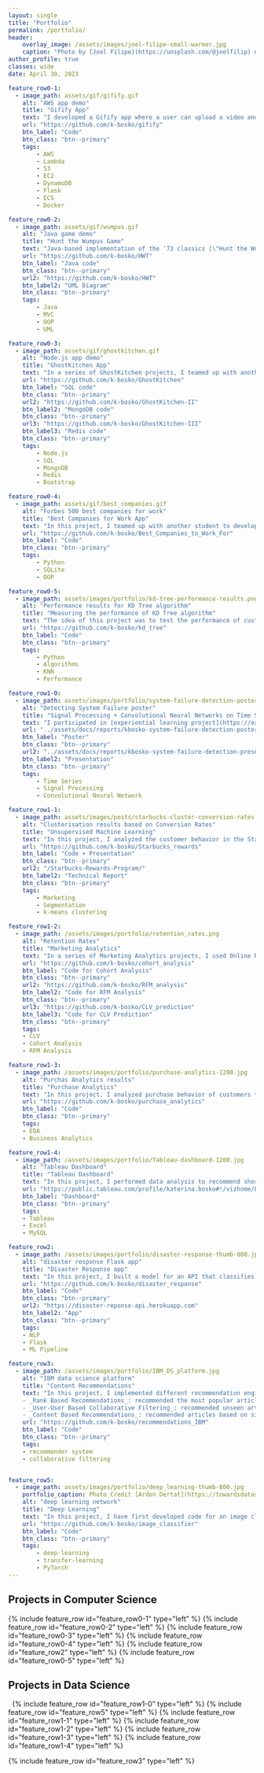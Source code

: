```yaml
---
layout: single
title: "Portfolio"
permalink: /portfolio/
header:
    overlay_image: /assets/images/joel-filipe-small-warmer.jpg
    caption: "Photo by [Joel Filipe](https://unsplash.com/@joelfilip) on [Unsplash](https://unsplash.com)"
author_profile: true
classes: wide
date: April 30, 2023

feature_row0-1:
  - image_path: assets/gif/gifify.gif
    alt: "AWS app demo"
    title: "Gifify App"
    text: "I developed a Gifify app where a user can upload a video and get it processed into a gif. This is a Flask app deployed to AWS EC2 instance. The user login data is saved into DynamoDB, while the users' uploaded videos and resulting gifs are stored on S3 buckets. The video processing is implemented through a Lambda function (deployed via Docker to ECS)."
    url: "https://github.com/k-bosko/gifify"
    btn_label: "Code"
    btn_class: "btn--primary"
    tags:
        - AWS
        - Lambda
        - S3
        - EC2
        - DynamoDB
        - Flask
        - ECS
        - Docker

feature_row0-2:
  - image_path: assets/gif/wumpus.gif
    alt: "Java game demo"
    title: "Hunt the Wumpus Game"
    text: "Java-based implementation of the '73 classics [\"Hunt the Wumpus\"](https://en.wikipedia.org/wiki/Hunt_the_Wumpus), using MVC design pattern and object oriented programming (OOP). The game can be played in both GUI and text-based modes."
    url: "https://github.com/k-bosko/HWT"
    btn_label: "Java code"
    btn_class: "btn--primary"
    url2: "https://github.com/k-bosko/HWT"
    btn_label2: "UML Diagram"
    btn_class: "btn--primary"
    tags:
        - Java
        - MVC
        - OOP
        - UML

feature_row0-3:
  - image_path: assets/gif/ghostkitchen.gif
    alt: "Node.js app demo"
    title: "GhostKitchen App"
    text: "In a series of GhostKitchen projects, I teamed up with another student to develop a Node.js app that supports CRUD operations for processing new orders for a restaurant chain. The app has 3 versions that differ in database used for backend - one version is based on SQLite, another on MongoDB and yet another on Redis."
    url: "https://github.com/k-bosko/GhostKitchen"
    btn_label: "SQL code"
    btn_class: "btn--primary"
    url2: "https://github.com/k-bosko/GhostKitchen-II"
    btn_label2: "MongoDB code"
    btn_class: "btn--primary"
    url3: "https://github.com/k-bosko/GhostKitchen-III"
    btn_label3: "Redis code"
    btn_class: "btn--primary"
    tags:
        - Node.js
        - SQL
        - MongoDB
        - Redis
        - Bootstrap

feature_row0-4:
  - image_path: assets/gif/best_companies.gif
    alt: "Forbes 500 best companies for work"
    title: "Best Companies for Work App"
    text: "In this project, I teamed up with another student to develop a Python app to explore Forbes 500 best companies to work for. I was responsible for web scraping, data cleaning, creating a SQLite database and data visualizations."
    url: "https://github.com/k-bosko/Best_Companies_to_Work_For"
    btn_label: "Code"
    btn_class: "btn--primary"
    tags:
        - Python
        - SQLite
        - OOP

feature_row0-5:
  - image_path: assets/images/portfolio/kd-tree-performance-results.png
    alt: "Performance results for KD Tree algorithm"
    title: "Measuring the performance of KD Tree algorithm"
    text: "The idea of this project was to test the performance of custom KD Tree implementation versus the naive approach for solving the nearest neighbor problem (KNN). The implementation was tested using the image recoloring approach."
    url: "https://github.com/k-bosko/kd_tree"
    btn_label: "Code"
    btn_class: "btn--primary"
    tags:
        - Python
        - Algorithms
        - KNN
        - Performance

feature_row1-0:
  - image_path: assets/images/portfolio/system-failure-detection-poster.png
    alt: "Detecting System Failure poster"
    title: "Signal Processing + Convolutional Neural Networks on Time Series data"
    text: "I participated in [experiential learning project](https://experiential-learning.northeastern.edu/) at Northeastern University in cooperation with [Lightning eMotors](https://lightningemotors.com/), an automotive research and manufacturing company that develops zero-emission all-electric powertrains. The company provided a dataset with over 9 million unique observations for 19 different variables across different vehicle units. Using this dataset, we developed a method to predict system failure with Signal Processing and Machine Learning techniques (CNN). The predictive model yielded outstanding results (0.95 accuracy score on test data) and can be utilized commercially as an early detection mechanism for system failure. "
    url: "../assets/docs/reports/kbosko-system-failure-detection-poster.pdf"
    btn_label: "Poster"
    btn_class: "btn--primary"
    url2: "../assets/docs/reports/kbosko-system-failure-detection-presentation.pdf"
    btn_label2: "Presentation"
    btn_class: "btn--primary"
    tags:
        - Time Series
        - Signal Processing
        - Convolutional Neural Network

feature_row1-1:
  - image_path: assets/images/posts/starbucks-cluster-conversion-rates.png
    alt: "Clusterisation results based on Conversion Rates"
    title: "Unsupervised Machine Learning"
    text: "In this project, I analyzed the customer behavior in the Starbucks Rewards Mobile App. After signing up for the app, customers receive promotions every few days. The task was to identify which customers are influenced by promotional offers the most and what types of offers to send them in order to maximize the revenue. I used PCA and K-Means clustering to arrive at 3 customer segments (Disinterested, BOGO, Discount) based on Average Conversion Rates and explored their demographic profiles and shopping habits."
    url: "https://github.com/k-bosko/Starbucks_rewards"
    btn_label: "Code + Presentation"
    btn_class: "btn--primary"
    url2: "/Starbucks-Rewards-Program/"
    btn_label2: "Technical Report"
    btn_class: "btn--primary"
    tags:
        - Marketing
        - Segmentation
        - k-means clustering

feature_row1-2:
  - image_path: /assets/images/portfolio/retention_rates.png
    alt: "Retention Rates"
    title: "Marketing Analytics"
    text: "In a series of Marketing Analytics projects, I used Online Retail II dataset to create cohorts based on monthly data, calculated retention rates and visualized them via a heatmap. Then I created RFM (Recency, Frequency, Monetary) segments, calculated RFM Score for each customer and segmented into 3 custom segments 'Top', 'Middle' and 'Low' based on the total RFM Score. Finally, I calculated the revenue-based CLV (Customer Lifetime Value) for each customer."
    url: "https://github.com/k-bosko/cohort_analysis"
    btn_label: "Code for Cohort Analysis"
    btn_class: "btn--primary"
    url2: "https://github.com/k-bosko/RFM_analysis"
    btn_label2: "Code for RFM Analysis"
    btn_class: "btn--primary"
    url3: "https://github.com/k-bosko/CLV_prediction"
    btn_label3: "Code for CLV Prediction"
    btn_class: "btn--primary"
    tags:
    - CLV
    - Cohort Analysis
    - RFM Analysis

feature_row1-3:
  - image_path: /assets/images/portfolio/purchase-analytics-1200.jpg
    alt: "Purchas Analytics results"
    title: "Purchase Analytics"
    text: "In this project, I analyzed purchase behavior of customers that bought 5 different brands of chocolate bars in a physical FMCG store during 2 years. In total, they made 58,693 transactions, captured through the loyalty cards they used at checkout. Based on the results of customer segmentation, I explored the segments sizes and answered the following business questions: 1. How often do people from different segments visit the store? 2. What brand do customer segments prefer on average? 3. How much revenue each customer segment brings?"
    url: "https://github.com/k-bosko/purchase_analytics"
    btn_label: "Code"
    btn_class: "btn--primary"
    tags:
    - EDA
    - Business Analytics

feature_row1-4:
  - image_path: /assets/images/portfolio/Tableau-dashboard-1200.jpg
    alt: "Tableau Dashboard"
    title: "Tableau Dashboard"
    text: "In this project, I performed data analysis to recommend short-term renting strategy for Watershed, a residential rental properties firm. To do this, I extracted relevant data from a real estate MySQL database, analyzed data in Excel to identify the best opportunities to increase revenue and maximize profits and created a Tableau dashboard to show the results of a sensitivity analysis."
    url: "https://public.tableau.com/profile/katerina.bosko#!/vizhome/Bosko_dashboardforWatershedproperties/FinalDashboard"
    btn_label: "Dashboard"
    btn_class: "btn--primary"
    tags:
    - Tableau
    - Excel
    - MySQL

feature_row2:
  - image_path: /assets/images/portfolio/disaster-response-thumb-800.jpg
    alt: "disaster response Flask app"
    title: "Disaster Response app"
    text: "In this project, I built a model for an API that classifies disaster messages. The datasets provided by Figure Eight contain real messages sent during disaster events and their respective categories. The task was to train the supervised ML classifier to automate categorization of the new messages so that different disaster relief agencies would receive only relevant ones. The model was then deployed as a Python Flask app to Heroku."
    url: "https://github.com/k-bosko/disaster_response"
    btn_label: "Code"
    btn_class: "btn--primary"
    url2: "https://disaster-reponse-api.herokuapp.com"
    btn_label2: "App"
    btn_class: "btn--primary"
    tags:
    - NLP
    - Flask
    - ML Pipeline

feature_row3:
  - image_path: /assets/images/portfolio/IBM_DS_platform.jpg
    alt: "IBM data science platform"
    title: "Content Recommendations"
    text: "In this project, I implemented different recommendation engines for users of the IBM Watson Studio platform. <br>
    - _Rank Based Recommendations_: recommended the most popular articles based on the highest user interactions <br>
    - _User-User Based Collaborative Filtering_: recommended unseen articles that were viewed by most similar users <br>
    - _Content Based Recommendations_: recommended articles based on similarity of content <br>"
    url: "https://github.com/k-bosko/recommendations_IBM"
    btn_label: "Code"
    btn_class: "btn--primary"
    tags:
    - recommender system
    - collaborative filtering


feature_row5:
  - image_path: assets/images/portfolio/deep_learning-thumb-800.jpg
    portfolio_caption: Photo Credit [Ardon Dertat](https://towardsdatascience.com/applied-deep-learning-part-1-artificial-neural-networks-d7834f67a4f6)
    alt: "deep learning network"
    title: "Deep Learning"
    text: "In this project, I have first developed code for an image classifier built with PyTorch in Jupyter Notebook, then converted it into a command line application. The application allows you to choose one of the pretrained architectures, specify different hyperparameters (learning rate, hidden layers, epochs) and use either GPU or CPU for training. I also implemented saving the checkpoints so that you can continue training if stopped. Image Classifier predicts 102 flower categories. "
    url: "https://github.com/k-bosko/image_classifier"
    btn_label: "Code"
    btn_class: "btn--primary"
    tags:
        - deep-learning
        - transfer-learning
        - PyTorch
---
```


## Projects in Computer Science

{% include feature_row id="feature_row0-1" type="left" %}
<a name="Gifify AWS app"></a>
{% include feature_row id="feature_row0-2" type="left" %}
<a name="HWT game"></a>
{% include feature_row id="feature_row0-3" type="left" %}
<a name="GhostKitchen Node.js app"></a>
{% include feature_row id="feature_row0-4" type="left" %}
<a name="Python app"></a>
<a name="NLP Flask app"></a>
{% include feature_row id="feature_row2" type="left" %}
<a name="KD Tree algorithm"></a>
{% include feature_row id="feature_row0-5" type="left" %}

## Projects in Data Science

&nbsp;
<a name="Signal-Processing">
{% include feature_row id="feature_row1-0" type="left" %}
{% include feature_row id="feature_row5" type="left" %}
<a name="Deep-Learning">
{% include feature_row id="feature_row1-1" type="left" %}
<a name="Marketing-Analytics"></a>
{% include feature_row id="feature_row1-2" type="left" %}
<a name="Purchase-Analytics"></a>
{% include feature_row id="feature_row1-3" type="left" %}
<a name="Tableau-Dashboard"></a>
{% include feature_row id="feature_row1-4" type="left" %}
<!-- <a name="Digital-Marketing"></a>
{% include feature_row id="feature_row4" type="left" %} -->
<a name="Recommender-System"></a>
{% include feature_row id="feature_row3" type="left" %}



